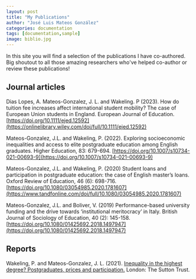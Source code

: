 ```yaml
---
layout: post
title: "My Publications"
author: "José Luis Mateos González"
categories: documentation
tags: [documentation,sample]
image: biblio.jpg
---
```


In this site you will find a selection of the publications I have co-authored. Big shoutout to all those amazing researchers who've helped co-author or review these publications!

## Journal articles
Dias Lopes, A. Mateos-Gonzalez, J. L.  and Wakeling. P (2023). How do tuition fee increases affect international student mobility? The case of European Union students in England. European Journal of Education.  [https://doi.org/10.1111/ejed.12592](https://onlinelibrary.wiley.com/doi/full/10.1111/ejed.12592)

Mateos-Gonzalez, J.L. and Wakeling, P. (2022). Exploring socioeconomic inequalities and access to elite postgraduate education among English graduates. Higher Education, 83: 679-694. [https://doi.org/10.1007/s10734-021-00693-9](https://doi.org/10.1007/s10734-021-00693-9)

Mateos-Gonzalez, J.L. and Wakeling, P. (2020) Student loans and participation in postgraduate education: the case of English master’s loans. Oxford Review of Education, 46 (6): 698-716. [https://doi.org/10.1080/03054985.2020.1781607](https://www.tandfonline.com/doi/full/10.1080/03054985.2020.1781607)

Mateos-Gonzalez, J.L. and Boliver, V. (2019) Performance-based university funding and the drive towards ‘institutional meritocracy’ in Italy. British Journal of Sociology of Education, 40 (2): 145-158. [https://doi.org/10.1080/01425692.2018.1497947](https://doi.org/10.1080/01425692.2018.1497947)

## Reports
Wakeling, P. and Mateos-Gonzalez, J. L. (2021). [Inequality in the highest degree? Postgraduates, prices and participation.](https://www.suttontrust.com/our-research/inequality-in-the-highest-degree-postgraduate-access/)  London: The Sutton Trust.
